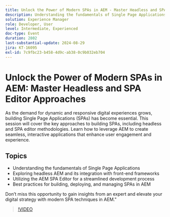 ```yaml
---
title: Unlock the Power of Modern SPAs in AEM - Master Headless and SPA Editor Approaches
description: Understanding the fundamentals of Single Page Applications  Exploring headless AEM and its integration with front-end frameworks Utilizing the AEM SPA Editor for a streamlined development process  Best practices for building, deploying, and managing SPAs in AEMDon’t miss this opportunity to gain insights from an expert and elevate your digital strategy with modern SPA techniques in AEM."
solution: Experience Manager
role: Developer, User
level: Intermediate, Experienced
doc-type: Event
duration: 2802
last-substantial-update: 2024-08-29
jira: KT-16095
exl-id: 7c9fbc23-b458-4d9c-ab38-0c9b032eb704
---
```

# Unlock the Power of Modern SPAs in AEM: Master Headless and SPA Editor Approaches

As the demand for dynamic and responsive digital experiences grows, building Single Page Applications (SPAs) has become essential. This session will cover the key approaches to building SPAs, including headless and SPA editor methodologies. Learn how to leverage AEM to create seamless, interactive applications that enhance user engagement and experience. 

## Topics

* Understanding the fundamentals of Single Page Applications 
* Exploring headless AEM and its integration with front-end frameworks 
* Utilizing the AEM SPA Editor for a streamlined development process 
* Best practices for building, deploying, and managing SPAs in AEM

Don’t miss this opportunity to gain insights from an expert and elevate your digital strategy with modern SPA techniques in AEM."

>[!VIDEO](https://video.tv.adobe.com/v/3433168/?learn=on)

